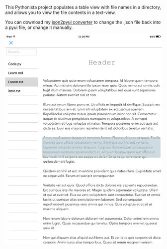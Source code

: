 This Pythonista project populates a table view with file names in a directory, and allows you to view the file contents in a text-view.

You can download my [json2pyui converter](https://github.com/TutorialDoctor/Pythonista-Projects/tree/master/Actions/pyui%20converter) to change the .json file back into a pyui file, or change it manually. 


![](screenshot.png)

